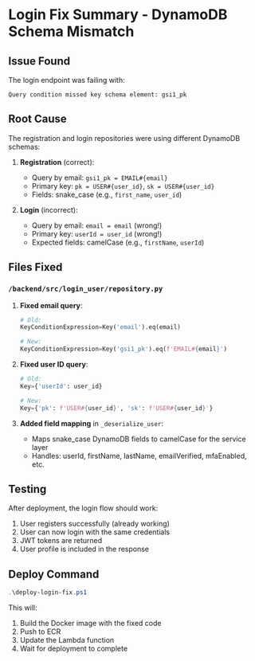 # Login Fix Summary - DynamoDB Schema Mismatch

## Issue Found
The login endpoint was failing with:
```
Query condition missed key schema element: gsi1_pk
```

## Root Cause
The registration and login repositories were using different DynamoDB schemas:

1. **Registration** (correct):
   - Query by email: `gsi1_pk = EMAIL#{email}`
   - Primary key: `pk = USER#{user_id}`, `sk = USER#{user_id}`
   - Fields: snake_case (e.g., `first_name`, `user_id`)

2. **Login** (incorrect):
   - Query by email: `email = email` (wrong!)
   - Primary key: `userId = user_id` (wrong!)
   - Expected fields: camelCase (e.g., `firstName`, `userId`)

## Files Fixed

### `/backend/src/login_user/repository.py`

1. **Fixed email query**:
   ```python
   # Old:
   KeyConditionExpression=Key('email').eq(email)
   
   # New:
   KeyConditionExpression=Key('gsi1_pk').eq(f'EMAIL#{email}')
   ```

2. **Fixed user ID query**:
   ```python
   # Old:
   Key={'userId': user_id}
   
   # New:
   Key={'pk': f'USER#{user_id}', 'sk': f'USER#{user_id}'}
   ```

3. **Added field mapping** in `_deserialize_user`:
   - Maps snake_case DynamoDB fields to camelCase for the service layer
   - Handles: userId, firstName, lastName, emailVerified, mfaEnabled, etc.

## Testing
After deployment, the login flow should work:
1. User registers successfully (already working)
2. User can now login with the same credentials
3. JWT tokens are returned
4. User profile is included in the response

## Deploy Command
```powershell
.\deploy-login-fix.ps1
```

This will:
1. Build the Docker image with the fixed code
2. Push to ECR
3. Update the Lambda function
4. Wait for deployment to complete
